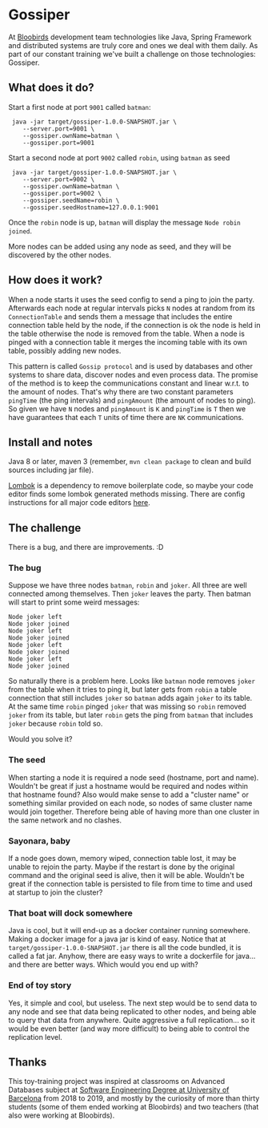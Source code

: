 # Gossiper

At [Bloobirds](https://bloobirds.com) development team technologies like Java, Spring Framework and distributed systems 
are truly core and ones we deal with them daily. As part of our constant training we've built a challenge on those 
technologies: Gossiper.

## What does it do?

Start a first node at port `9001` called `batman`:
```shell script
 java -jar target/gossiper-1.0.0-SNAPSHOT.jar \
    --server.port=9001 \
    --gossiper.ownName=batman \
    --gossiper.port=9001
```

Start a second node at port `9002` called `robin`, using `batman` as seed

```shell script
 java -jar target/gossiper-1.0.0-SNAPSHOT.jar \
    --server.port=9002 \
    --gossiper.ownName=batman \
    --gossiper.port=9002 \
    --gossiper.seedName=robin \
    --gossiper.seedHostname=127.0.0.1:9001
```

Once the `robin` node is up, `batman` will display the message `Node robin joined`.

More nodes can be added using any node as seed, and they will be discovered by the other nodes.

## How does it work?

When a node starts it uses the seed config to send a ping to join the party. Afterwards each
node at regular intervals picks `N` nodes at random from its `ConnectionTable` and sends them a message that includes 
the entire connection table held by the node, if the connection is ok the node is held in the table
otherwise the node is removed from the table. When a node is pinged with a connection table
it merges the incoming table with its own table, possibly adding new nodes.

This pattern is called `Gossip protocol` and is used by databases and other systems to
share data, discover nodes and even process data. The promise of the method is to keep
the communications constant and linear w.r.t. to the amount of nodes. That's why there are
two constant parameters `pingTime` (the ping intervals) and `pingAmount` (the amount of nodes to ping). 
So given we have `N` nodes and `pingAmount` is `K` and `pingTime` is `T` then we have
guarantees that each `T` units of time there are `NK` communications.

## Install and notes

Java 8 or later, maven 3 (remember, `mvn clean package` to clean and build sources including jar file).

[Lombok](https://projectlombok.org/) is a dependency to remove boilerplate code, so maybe your code editor 
finds some lombok generated methods missing. There are config instructions for all major
code editors [here](https://projectlombok.org/setup/overview).


## The challenge

There is a bug, and there are improvements. :D

### The bug

Suppose we have three nodes `batman`, `robin` and `joker`. All three are well connected among 
themselves. Then `joker` leaves the party. Then batman will start to print some weird messages:
```
Node joker left
Node joker joined
Node joker left
Node joker joined
Node joker left
Node joker joined
Node joker left
Node joker joined
```
So naturally there is a problem here. Looks like `batman` node removes `joker` from the table when 
it tries to ping it, but later gets from `robin` a table connection that still includes `joker` so 
`batman` adds again `joker` to its table. At the same time `robin` pinged `joker` that was missing
so `robin` removed `joker` from its table, but later `robin` gets the ping from `batman`
that includes `joker` because `robin` told so.

Would you solve it?

### The seed

When starting a node it is required a node seed (hostname, port and name). Wouldn't be great if
just a hostname would be required and nodes within that hostname found? Also would make sense
to add a "cluster name" or something similar provided on each node, so nodes of same cluster name
would join together. Therefore being able of having more than one cluster in the same network
and no clashes.

### Sayonara, baby

If a node goes down, memory wiped, connection table lost, it may be unable to rejoin
the party. Maybe if the restart is done by the original command and the original seed
is alive, then it will be able. Wouldn't be great if the connection table is persisted 
to file from time to time and used at startup to join the cluster?

### That boat will dock somewhere

Java is cool, but it will end-up as a docker container running somewhere. Making a docker
image for a java jar is kind of easy. Notice that at `target/gossiper-1.0.0-SNAPSHOT.jar` 
there is all the code bundled, it is called a fat jar. Anyhow, there are easy ways to 
write a dockerfile for java... and there are better ways. Which would you end up with?

### End of toy story

Yes, it simple and cool, but useless. The next step would be to send data to any node
and see that data being replicated to other nodes, and being able to query that data from
anywhere. Quite aggressive a full replication... so it would be even better (and way more
difficult) to being able to control the replication level.

## Thanks

This toy-training project was inspired at classrooms on Advanced Databases subject at [Software Engineering Degree at 
University of Barcelona](https://mat.ub.edu/degreecomputer/) from 2018 to 2019, and mostly by the curiosity of more
 than thirty students (some of them ended working at Bloobirds) and two teachers (that also were working at Bloobirds).
